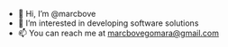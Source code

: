 - 👋 Hi, I’m @marcbove
- 👀 I’m interested in developing software solutions
- 📫 You can reach me at marcbovegomara@gmail.com

<!---
marcbove/marcbove is a ✨ special ✨ repository because its `README.md` (this file) appears on your GitHub profile.
You can click the Preview link to take a look at your changes.
--->
